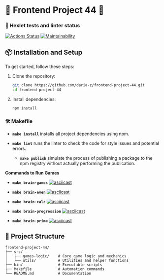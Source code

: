 # 🌟 **Frontend Project 44** 🌟

### 🚦 **Hexlet tests and linter status**
[![Actions Status](https://github.com/daria-z/frontend-project-44/actions/workflows/hexlet-check.yml/badge.svg)](https://github.com/daria-z/frontend-project-44/actions)
[![Maintainability](https://api.codeclimate.com/v1/badges/49edea7ca409bfa4fe91/maintainability)](https://codeclimate.com/github/daria-z/frontend-project-44/maintainability)


## 📦 Installation and Setup

To get started, follow these steps:

1. Clone the repository:
   ```bash
   git clone https://github.com/daria-z/frontend-project-44.git
   cd frontend-project-44
   ```

2. Install dependencies:
   ```bash
   npm install
   ```

### 🛠️ **Makefile**

- **`make install`**
  installs all project dependencies using npm.

- **`make lint`**
  runs the linter to check the code for style issues and potential errors.

  - **`make publish`**
  simulate the process of publishing a package to the npm registry without actually performing the publication.

**Commands to Run Games**

- **`make brain-games`**
[![asciicast](https://asciinema.org/a/2xgn4DG3Wy296ZyKb3WzmtaAf.svg)](https://asciinema.org/a/2xgn4DG3Wy296ZyKb3WzmtaAf)

- **`make brain-even`**
[![asciicast](https://asciinema.org/a/5GjH4pyYKYdYAVe1PHjN32RS8.svg)](https://asciinema.org/a/5GjH4pyYKYdYAVe1PHjN32RS8)

- **`make brain-calc`**
[![asciicast](https://asciinema.org/a/ltJ1hPhVnQJ4o8p6JR1A2zEYH.svg)](https://asciinema.org/a/ltJ1hPhVnQJ4o8p6JR1A2zEYH)

- **`make brain-progression`**
[![asciicast](https://asciinema.org/a/6RCNWjdv4doJP0BSFbw2VhL1m.svg)](https://asciinema.org/a/6RCNWjdv4doJP0BSFbw2VhL1m)

- **`make brain-prime`**
[![asciicast](https://asciinema.org/a/I17lxaolD2zkMQnVISIEAlWX2.svg)](https://asciinema.org/a/I17lxaolD2zkMQnVISIEAlWX2)

## 📂 Project Structure
```
frontend-project-44/
├── src/
│   ├── games-logic/    # Core game logic and mechanics
│   └── utils/          # Utilities and helper functions
├── bin/                # Executable scripts
├── Makefile            # Automation commands
└── README.md           # Documentation
```
